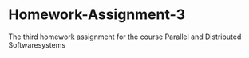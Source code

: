 Homework-Assignment-3
=====================

The third homework assignment for the course Parallel and Distributed Softwaresystems
